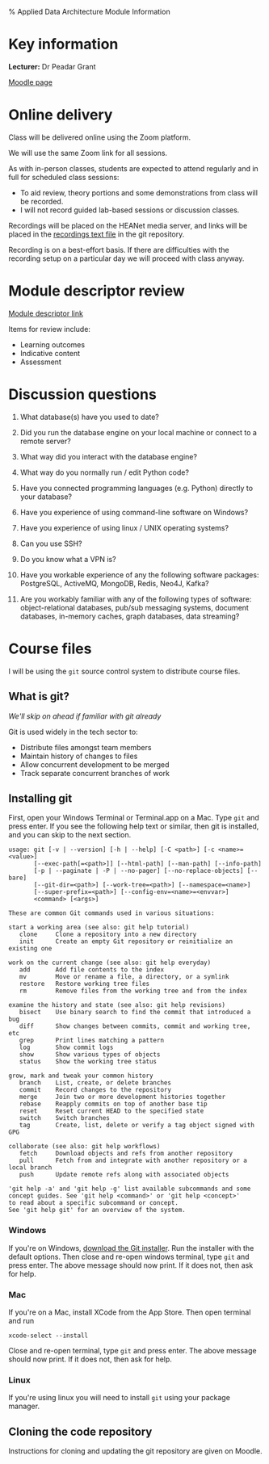 % Applied Data Architecture Module Information


# Key information

**Lecturer:** Dr Peadar Grant

[Moodle page](https://2425-moodle.dkit.ie/course/view.php?id=4715)



# Online delivery

Class will be delivered online using the Zoom platform.

We will use the same Zoom link for all sessions.

As with in-person classes, students are expected to attend regularly and in full for scheduled class sessions:
- To aid review, theory portions and some demonstrations from class will be recorded.
- I will not record guided lab-based sessions or discussion classes.

Recordings will be placed on the HEANet media server, and links will be placed in the [recordings text file](../recordings.md) in the git repository. 

Recording is on a best-effort basis.
If there are difficulties with the recording setup on a particular day we will proceed with class anyway. 


# Module descriptor review

[Module descriptor link](https://courses.dkit.ie/index.cfm/page/module/moduleId/72117/)

Items for review include:

- Learning outcomes
- Indicative content
- Assessment


# Discussion questions

1. What database(s) have you used to date?

2. Did you run the database engine on your local machine or connect to a remote server?

3. What way did you interact with the database engine?

4. What way do you normally run / edit Python code?

5. Have you connected programming languages (e.g. Python) directly to your database?

6. Have you experience of using command-line software on Windows? 

7. Have you experience of using linux / UNIX operating systems?  

8. Can you use SSH?

9. Do you know what a VPN is? 

10. Have you workable experience of any the following software packages: PostgreSQL, ActiveMQ, MongoDB, Redis, Neo4J, Kafka?

11. Are you workably familiar with any of the following types of software: object-relational databases, pub/sub messaging systems, document databases, in-memory caches, graph databases, data streaming? 


# Course files

I will be using the `git` source control system to distribute course files. 

## What is git? 

*We'll skip on ahead if familiar with git already*

Git is used widely in the tech sector to:

- Distribute files amongst team members
- Maintain history of changes to files
- Allow concurrent development to be merged
- Track separate concurrent branches of work


## Installing git

First, open your Windows Terminal or Terminal.app on a Mac. 
Type `git` and press enter.
If you see the following help text or similar, then git is installed, and you can skip to the next section.

	usage: git [-v | --version] [-h | --help] [-C <path>] [-c <name>=<value>]
           [--exec-path[=<path>]] [--html-path] [--man-path] [--info-path]
           [-p | --paginate | -P | --no-pager] [--no-replace-objects] [--bare]
           [--git-dir=<path>] [--work-tree=<path>] [--namespace=<name>]
           [--super-prefix=<path>] [--config-env=<name>=<envvar>]
           <command> [<args>]

	These are common Git commands used in various situations:

	start a working area (see also: git help tutorial)
	   clone     Clone a repository into a new directory
	   init      Create an empty Git repository or reinitialize an existing one

	work on the current change (see also: git help everyday)
	   add       Add file contents to the index
	   mv        Move or rename a file, a directory, or a symlink
	   restore   Restore working tree files
	   rm        Remove files from the working tree and from the index

	examine the history and state (see also: git help revisions)
	   bisect    Use binary search to find the commit that introduced a bug
	   diff      Show changes between commits, commit and working tree, etc
	   grep      Print lines matching a pattern
	   log       Show commit logs
	   show      Show various types of objects
	   status    Show the working tree status

	grow, mark and tweak your common history
	   branch    List, create, or delete branches
	   commit    Record changes to the repository
	   merge     Join two or more development histories together
	   rebase    Reapply commits on top of another base tip
	   reset     Reset current HEAD to the specified state
	   switch    Switch branches
	   tag       Create, list, delete or verify a tag object signed with GPG

	collaborate (see also: git help workflows)
	   fetch     Download objects and refs from another repository
	   pull      Fetch from and integrate with another repository or a local branch
	   push      Update remote refs along with associated objects

	'git help -a' and 'git help -g' list available subcommands and some
	concept guides. See 'git help <command>' or 'git help <concept>'
	to read about a specific subcommand or concept.
	See 'git help git' for an overview of the system.


### Windows

If you're on Windows, [download the Git installer](https://github.com/git-for-windows/git/releases/download/v2.47.1.windows.2/Git-2.47.1.2-64-bit.exe). 
Run the installer with the default options. 
Then close and re-open windows terminal, type `git` and press enter.
The above message should now print.
If it does not, then ask for help.


### Mac 

If you're on a Mac, install XCode from the App Store. 
Then open terminal and run

	xcode-select --install
	
Close and re-open terminal, type `git` and press enter.
The above message should now print.
If it does not, then ask for help.


### Linux

If you're using linux you will need to install `git` using your package manager.


## Cloning the code repository

Instructions for cloning and updating the git repository are given on Moodle.
